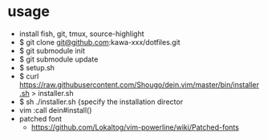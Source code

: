 # usage
* install fish, git, tmux, source-highlight
* $ git clone git@github.com:kawa-xxx/dotfiles.git
* $ git submodule init
* $ git submodule update
* $ setup.sh
* $ curl https://raw.githubusercontent.com/Shougo/dein.vim/master/bin/installer.sh > installer.sh
* $ sh ./installer.sh {specify the installation director
* vim :call dein#install()
* patched font
    * https://github.com/Lokaltog/vim-powerline/wiki/Patched-fonts

